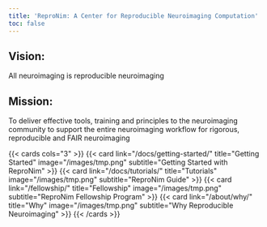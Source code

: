 ```yaml
---
title: 'ReproNim: A Center for Reproducible Neuroimaging Computation'
toc: false
---
```




## Vision:

All neuroimaging is reproducible neuroimaging

## Mission:

To deliver effective tools, training and principles to the neuroimaging community to support the entire neuroimaging workflow for rigorous, reproducible and FAIR neuroimaging


{{< cards cols="3" >}}
{{< card link="/docs/getting-started/" title="Getting Started" image="/images/tmp.png" subtitle="Getting Started with ReproNim" >}}
{{< card link="/docs/tutorials/" title="Tutorials" image="/images/tmp.png" subtitle="ReproNim Guide" >}}
{{< card link="/fellowship/" title="Fellowship" image="/images/tmp.png" subtitle="ReproNim Fellowship Program" >}}
{{< card link="/about/why/" title="Why" image="/images/tmp.png" subtitle="Why Reproducible Neuroimaging" >}}
{{< /cards >}}
